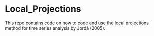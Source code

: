 # Local_Projections
This repo contains code on how to code and use the local projections method for time series analysis by Jordà (2005).
